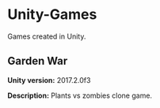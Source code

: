 # Unity-Games
Games created in Unity.

## Garden War

**Unity version:** 2017.2.0f3

**Description:** Plants vs zombies clone game.  



